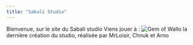 ```yaml
---
title: "Sabali Studio"
---
```

Bienvenue, sur le site du Sabali studio
Viens jouer à :
![Gem of Wallo](/wallo-presentation-alpha.png)
la dernière création du studio,
réalisée par MrLoisir, Chnuk et Arno
